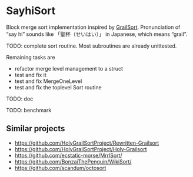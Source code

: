 # SayhiSort

Block merge sort implementation inspired by [GrailSort](https://github.com/Mrrl/GrailSort). Pronunciation of “say hi” sounds like 「聖杯（せいはい）」 in Japanese, which means “grail”.

TODO: complete sort routine. Most subroutines are already unittested.

Remaining tasks are

* refactor merge level management to a struct
* test and fix it
* test and fix MergeOneLevel
* test and fix the toplevel Sort routine

TODO: doc

TODO: benchmark

## Similar projects

* https://github.com/HolyGrailSortProject/Rewritten-Grailsort
* https://github.com/HolyGrailSortProject/Holy-Grailsort
* https://github.com/ecstatic-morse/MrrlSort/
* https://github.com/BonzaiThePenguin/WikiSort/
* https://github.com/scandum/octosort
